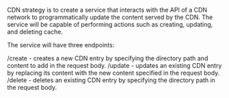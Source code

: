 CDN strategy is to create a service that interacts with the API of a CDN network to programmatically update the content served by the CDN. The service will be capable of performing actions such as creating, updating, and deleting cache.

The service will have three endpoints:

/create - creates a new CDN entry by specifying the directory path and content to add in the request body.
/update - updates an existing CDN entry by replacing its content with the new content specified in the request body.
/delete - deletes an existing CDN entry by specifying the directory path in the request body.
